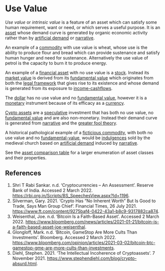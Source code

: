 # Use Value
*Use value* or *intrinsic value* is a feature of an asset which can satisfy some human requirement, want or need, or which serves a useful purpose. It is an [asset](assets.md) whose demand curve is generated by organic economic activity rather than by [artificial demand](artificial-demand.md) or [narrative](narrative-economics.md).

An example of a [commodity](commodity.md) with use value is wheat, whose use is the ability to produce flour and bread which can provide sustenance and satisfy human hunger and need for sustenance. Alternatively the use value of petrol is the capacity to burn it to produce energy. 

An example of a [financial asset](financial-asset.md) with no use value is a [stock](stock.md). Instead its [market value](market.md) is derived from its [fundamental value](fundamental-value.md) which originates from both the [legal framework](security.md) that gives rise to its existence and whose demand is generated from its exposure to [income-cashflows](income-cashflows.md).

The [dollar](dollar.md) has no use value and no [fundamental value](fundamental-value.md), however it is a [monetary](money.md) instrument because of its efficacy as a [currency](currency.md).

[Cypto assets](cryptoasset.md) are a [speculative](speculation.md) investment that has both no use value, no [fundamental value](fundamental-value.md) and are also non-monetary. Instead their demand curve is generated from [narrative](../claims/is-narrative-economics.md) and the [greater fool theory](greater-fool-theory.md).

A historical pathological example of a [ficticious commodity](ficticious-commodity.md), with both no use value and no [fundamental-value](fundamental-value.md), would be [indulgences](https://en.wikipedia.org/wiki/Indulgence) sold by the medieval church based on [artificial demand](artificial-demand.md) induced by [narrative](narrative-economics.md).

See the [asset comparison table](assets.md) for a larger enumeration of asset classes and their properties.

## References
1. Shri T Rabi Sankar. n.d. ‘Cryptocurrencies – An Assessment’. Reserve Bank of India. Accessed 2 March 2022. https://rbi.org.in/Scripts/BS_SpeechesView.aspx?Id=1196.
1. Silverman, Gary. 2021. ‘Crypto Has “No Inherent Worth” But Is Good to Trade, Says Man Group Chief’. Financial Times, 26 July 2021. https://www.ft.com/content/9275baf4-0422-43a1-b8c9-9317882ca874.
1. Weisenthal, Joe. n.d. ‘Bitcoin Is a Faith-Based Asset’. Accessed 2 March 2022. https://www.bloomberg.com/news/articles/2021-01-21/bitcoin-is-a-faith-based-asset-joe-weisenthal.
1. Glongloff, Mark. n.d. ‘Bitcoin, GameStop Are More Cults Than Investments’. Bloomberg. Accessed 2 March 2022. https://www.bloomberg.com/opinion/articles/2021-03-02/bitcoin-btc-gamestop-gme-are-more-cults-than-investments.
1. Diehl, Stephen. 2021. ‘The Intellectual Incoherence of Cryptoassets’. 7 November 2021. https://www.stephendiehl.com/blog/crypto-absurd.html.